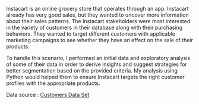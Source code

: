 
Instacart is an online grocery store that operates through an app. Instacart already has very good sales, but they wanted to uncover more information about their sales patterns.
The Instacart stakeholders were most interested in the variety of customers in their database along with their purchasing behaviors. They wanted to target different customers with applicable marketing campaigns to see whether they have an effect on the sale of their products.

To handle this scenario, I performed an initial data and exploratory analysis of some of their data in order to derive insights and suggest strategies for better segmentation based on the provided criteria. My analysis using Python would helped them to ensure Instacart targets the right customer profiles with the appropriate products.

Data source : [Customers Data Set](https://s3.amazonaws.com/coach-courses-us/public/courses/data-immersion/A4/A4_Data_Assets/customers.zip)
